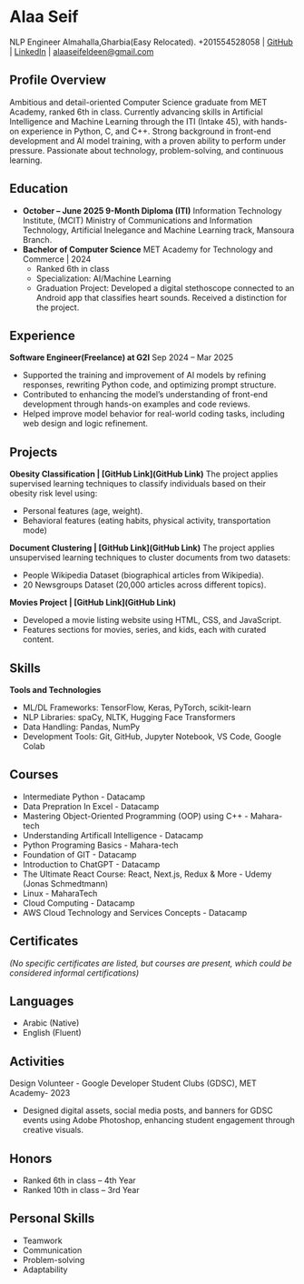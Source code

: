 # Alaa Seif
NLP Engineer
Almahalla,Gharbia(Easy Relocated).
+201554528058 | [GitHub](GitHub) | [LinkedIn](LinkedIn) | alaaseifeldeen@gmail.com

## Profile Overview
Ambitious and detail-oriented Computer Science graduate from MET Academy, ranked 6th in class. Currently advancing skills in Artificial Intelligence and Machine Learning through the ITI (Intake 45), with hands-on experience in Python, C, and C++. Strong background in front-end development and AI model training, with a proven ability to perform under pressure. Passionate about technology, problem-solving, and continuous learning.

## Education
*   **October – June 2025 9-Month Diploma (ITI)** Information Technology Institute, (MCIT) Ministry of Communications and Information Technology, Artificial Inelegance and Machine Learning track, Mansoura Branch.
*   **Bachelor of Computer Science**
    MET Academy for Technology and Commerce | 2024
    *   Ranked 6th in class
    *   Specialization: AI/Machine Learning
    *   Graduation Project: Developed a digital stethoscope connected to an Android app that classifies heart sounds. Received a distinction for the project.

## Experience
**Software Engineer(Freelance) at G2I**
Sep 2024 – Mar 2025
*   Supported the training and improvement of AI models by refining responses, rewriting Python code, and optimizing prompt structure.
*   Contributed to enhancing the model’s understanding of front-end development through hands-on examples and code reviews.
*   Helped improve model behavior for real-world coding tasks, including web design and logic refinement.

## Projects
**Obesity Classification | [GitHub Link](GitHub Link)**
The project applies supervised learning techniques to classify individuals based on their obesity risk level using:
*   Personal features (age, weight).
*   Behavioral features (eating habits, physical activity, transportation mode)

**Document Clustering | [GitHub Link](GitHub Link)**
The project applies unsupervised learning techniques to cluster documents from two datasets:
*   People Wikipedia Dataset (biographical articles from Wikipedia).
*   20 Newsgroups Dataset (20,000 articles across different topics).

**Movies Project | [GitHub Link](GitHub Link)**
*   Developed a movie listing website using HTML, CSS, and JavaScript.
*   Features sections for movies, series, and kids, each with curated content.

## Skills
**Tools and Technologies**
*   ML/DL Frameworks: TensorFlow, Keras, PyTorch, scikit-learn
*   NLP Libraries: spaCy, NLTK, Hugging Face Transformers
*   Data Handling: Pandas, NumPy
*   Development Tools: Git, GitHub, Jupyter Notebook, VS Code, Google Colab

## Courses
*   Intermediate Python - Datacamp
*   Data Prepration In Excel - Datacamp
*   Mastering Object-Oriented Programming (OOP) using C++ - Mahara-tech
*   Understanding Artificall Intelligence - Datacamp
*   Python Programing Basics - Mahara-tech
*   Foundation of GIT - Datacamp
*   Introduction to ChatGPT - Datacamp
*   The Ultimate React Course: React, Next.js, Redux & More - Udemy (Jonas Schmedtmann)
*   Linux - MaharaTech
*   Cloud Computing - Datacamp
*   AWS Cloud Technology and Services Concepts - Datacamp

## Certificates
*(No specific certificates are listed, but courses are present, which could be considered informal certifications)*

## Languages
*   Arabic (Native)
*   English (Fluent)

## Activities
Design Volunteer - Google Developer Student Clubs (GDSC), MET Academy- 2023
*   Designed digital assets, social media posts, and banners for GDSC events using Adobe Photoshop, enhancing student engagement through creative visuals.

## Honors
*   Ranked 6th in class – 4th Year
*   Ranked 10th in class – 3rd Year

## Personal Skills
*   Teamwork
*   Communication
*   Problem-solving
*   Adaptability